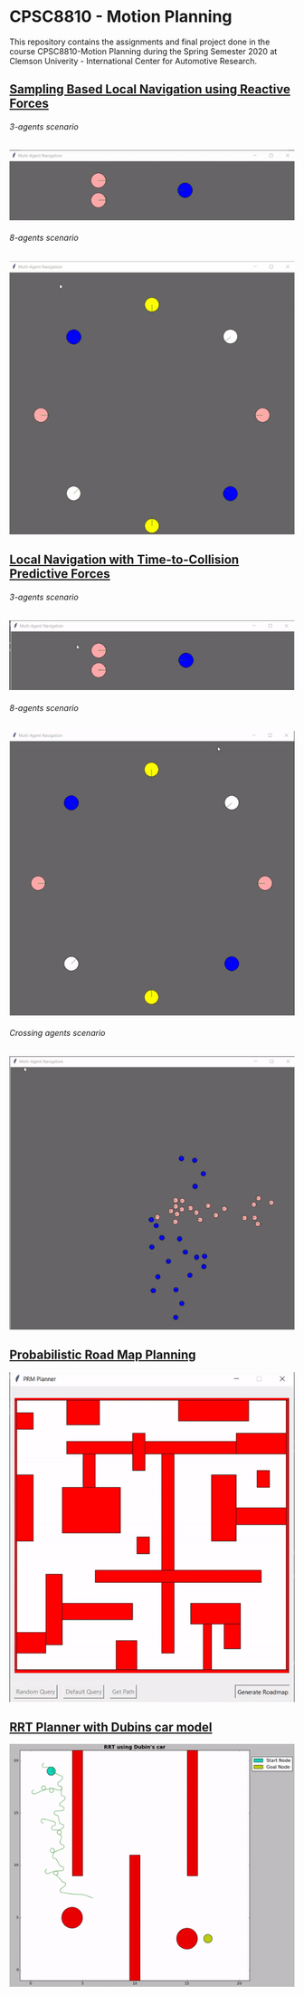 # CPSC8810 - Motion Planning

This repository contains the assignments and final project done in the course CPSC8810-Motion Planning during the Spring Semester 2020 at Clemson Univerity - International Center for Automotive Research.


## [Sampling Based Local Navigation using Reactive Forces](https://github.com/Huzefa-Kagalwala/CPSC_8810-Motion-Planning/tree/master/1-Sampling%20based%20Local%20Navigation)
###### 3-agents scenario
![](https://github.com/Huzefa-Kagalwala/CPSC_8810-Motion-Planning/blob/master/1-Sampling%20based%20Local%20Navigation/3-agents.gif)

###### 8-agents scenario
![](https://github.com/Huzefa-Kagalwala/CPSC_8810-Motion-Planning/blob/master/1-Sampling%20based%20Local%20Navigation/8-agents.gif)

## [Local Navigation with Time-to-Collision Predictive Forces](https://github.com/Huzefa-Kagalwala/CPSC_8810-Motion-Planning/tree/master/2-TTC%20Forces%20based%20Navigation)
###### 3-agents scenario 
![](https://github.com/Huzefa-Kagalwala/CPSC_8810-Motion-Planning/blob/master/2-TTC%20Forces%20based%20Navigation/3-agents.gif)

###### 8-agents scenario
![](https://github.com/Huzefa-Kagalwala/CPSC_8810-Motion-Planning/blob/master/2-TTC%20Forces%20based%20Navigation/8-agents.gif)

###### Crossing agents scenario
![](https://github.com/Huzefa-Kagalwala/CPSC_8810-Motion-Planning/blob/master/2-TTC%20Forces%20based%20Navigation/crossing-agents.gif)

## [Probabilistic Road Map Planning](https://github.com/Huzefa-Kagalwala/CPSC_8810-Motion-Planning/tree/master/4-Probabilistic%20Roadmap%20Method)
![](https://github.com/Huzefa-Kagalwala/CPSC_8810-Motion-Planning/blob/master/4-Probabilistic%20Roadmap%20Method/PRM.gif)

## [RRT Planner with Dubins car model](https://github.com/Huzefa-Kagalwala/CPSC_8810-Motion-Planning/tree/master/FP-RRT%20using%20Dubins%20Car%20Model)
![](https://github.com/Huzefa-Kagalwala/CPSC_8810-Motion-Planning/blob/master/FP-RRT%20using%20Dubins%20Car%20Model/RRT_video.gif)

